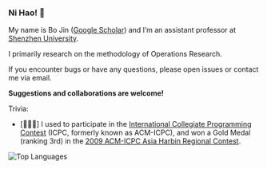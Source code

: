 ### Ni Hao! 👋

My name is Bo Jin ([Google Scholar](https://scholar.google.com/citations?user=JF2RAwMAAAAJ)) and I’m an assistant professor at [Shenzhen University](https://en.szu.edu.cn/).

I primarily research on the methodology of Operations Research.

If you encounter bugs or have any questions, please open issues or contact me via email.

**Suggestions and collaborations are welcome!**

Trivia:
- [💭💡🎈] I used to participate in the [International Collegiate Programming Contest](https://icpc.global/) (ICPC, formerly known as ACM-ICPC), and won a Gold Medal (ranking 3rd) in the [2009 ACM-ICPC Asia Harbin Regional Contest](https://icpc.global/regionals/finder/Harbin-2009/standings).

![Top Languages](https://github-readme-stats.vercel.app/api/top-langs/?username=jinboszu&layout=compact)

